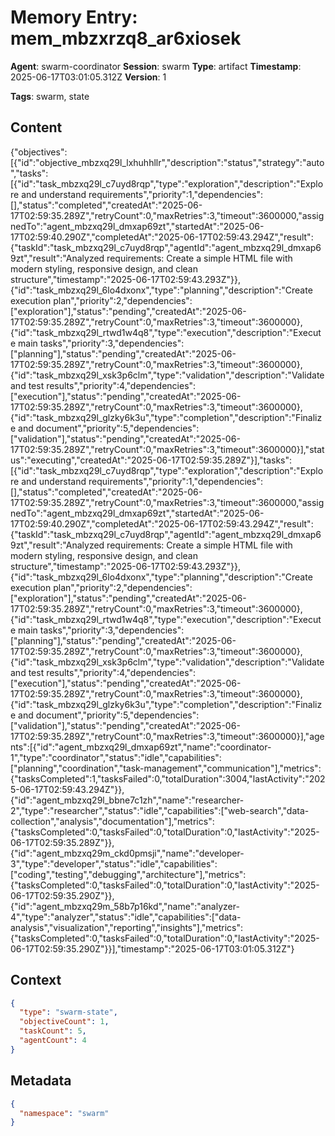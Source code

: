 # Memory Entry: mem_mbzxrzq8_ar6xiosek

**Agent**: swarm-coordinator
**Session**: swarm
**Type**: artifact
**Timestamp**: 2025-06-17T03:01:05.312Z
**Version**: 1

**Tags**: swarm, state

## Content

{"objectives":[{"id":"objective_mbzxq29l_lxhuhhllr","description":"status","strategy":"auto","tasks":[{"id":"task_mbzxq29l_c7uyd8rqp","type":"exploration","description":"Explore and understand requirements","priority":1,"dependencies":[],"status":"completed","createdAt":"2025-06-17T02:59:35.289Z","retryCount":0,"maxRetries":3,"timeout":3600000,"assignedTo":"agent_mbzxq29l_dmxap69zt","startedAt":"2025-06-17T02:59:40.290Z","completedAt":"2025-06-17T02:59:43.294Z","result":{"taskId":"task_mbzxq29l_c7uyd8rqp","agentId":"agent_mbzxq29l_dmxap69zt","result":"Analyzed requirements: Create a simple HTML file with modern styling, responsive design, and clean structure","timestamp":"2025-06-17T02:59:43.293Z"}},{"id":"task_mbzxq29l_6lo4dxonx","type":"planning","description":"Create execution plan","priority":2,"dependencies":["exploration"],"status":"pending","createdAt":"2025-06-17T02:59:35.289Z","retryCount":0,"maxRetries":3,"timeout":3600000},{"id":"task_mbzxq29l_rtwd1w4q8","type":"execution","description":"Execute main tasks","priority":3,"dependencies":["planning"],"status":"pending","createdAt":"2025-06-17T02:59:35.289Z","retryCount":0,"maxRetries":3,"timeout":3600000},{"id":"task_mbzxq29l_xsk3p6clm","type":"validation","description":"Validate and test results","priority":4,"dependencies":["execution"],"status":"pending","createdAt":"2025-06-17T02:59:35.289Z","retryCount":0,"maxRetries":3,"timeout":3600000},{"id":"task_mbzxq29l_glzky6k3u","type":"completion","description":"Finalize and document","priority":5,"dependencies":["validation"],"status":"pending","createdAt":"2025-06-17T02:59:35.289Z","retryCount":0,"maxRetries":3,"timeout":3600000}],"status":"executing","createdAt":"2025-06-17T02:59:35.289Z"}],"tasks":[{"id":"task_mbzxq29l_c7uyd8rqp","type":"exploration","description":"Explore and understand requirements","priority":1,"dependencies":[],"status":"completed","createdAt":"2025-06-17T02:59:35.289Z","retryCount":0,"maxRetries":3,"timeout":3600000,"assignedTo":"agent_mbzxq29l_dmxap69zt","startedAt":"2025-06-17T02:59:40.290Z","completedAt":"2025-06-17T02:59:43.294Z","result":{"taskId":"task_mbzxq29l_c7uyd8rqp","agentId":"agent_mbzxq29l_dmxap69zt","result":"Analyzed requirements: Create a simple HTML file with modern styling, responsive design, and clean structure","timestamp":"2025-06-17T02:59:43.293Z"}},{"id":"task_mbzxq29l_6lo4dxonx","type":"planning","description":"Create execution plan","priority":2,"dependencies":["exploration"],"status":"pending","createdAt":"2025-06-17T02:59:35.289Z","retryCount":0,"maxRetries":3,"timeout":3600000},{"id":"task_mbzxq29l_rtwd1w4q8","type":"execution","description":"Execute main tasks","priority":3,"dependencies":["planning"],"status":"pending","createdAt":"2025-06-17T02:59:35.289Z","retryCount":0,"maxRetries":3,"timeout":3600000},{"id":"task_mbzxq29l_xsk3p6clm","type":"validation","description":"Validate and test results","priority":4,"dependencies":["execution"],"status":"pending","createdAt":"2025-06-17T02:59:35.289Z","retryCount":0,"maxRetries":3,"timeout":3600000},{"id":"task_mbzxq29l_glzky6k3u","type":"completion","description":"Finalize and document","priority":5,"dependencies":["validation"],"status":"pending","createdAt":"2025-06-17T02:59:35.289Z","retryCount":0,"maxRetries":3,"timeout":3600000}],"agents":[{"id":"agent_mbzxq29l_dmxap69zt","name":"coordinator-1","type":"coordinator","status":"idle","capabilities":["planning","coordination","task-management","communication"],"metrics":{"tasksCompleted":1,"tasksFailed":0,"totalDuration":3004,"lastActivity":"2025-06-17T02:59:43.294Z"}},{"id":"agent_mbzxq29l_bbne7c1zh","name":"researcher-2","type":"researcher","status":"idle","capabilities":["web-search","data-collection","analysis","documentation"],"metrics":{"tasksCompleted":0,"tasksFailed":0,"totalDuration":0,"lastActivity":"2025-06-17T02:59:35.289Z"}},{"id":"agent_mbzxq29m_ckd0pmsji","name":"developer-3","type":"developer","status":"idle","capabilities":["coding","testing","debugging","architecture"],"metrics":{"tasksCompleted":0,"tasksFailed":0,"totalDuration":0,"lastActivity":"2025-06-17T02:59:35.290Z"}},{"id":"agent_mbzxq29m_58b7p16kd","name":"analyzer-4","type":"analyzer","status":"idle","capabilities":["data-analysis","visualization","reporting","insights"],"metrics":{"tasksCompleted":0,"tasksFailed":0,"totalDuration":0,"lastActivity":"2025-06-17T02:59:35.290Z"}}],"timestamp":"2025-06-17T03:01:05.312Z"}

## Context

```json
{
  "type": "swarm-state",
  "objectiveCount": 1,
  "taskCount": 5,
  "agentCount": 4
}
```

## Metadata

```json
{
  "namespace": "swarm"
}
```

